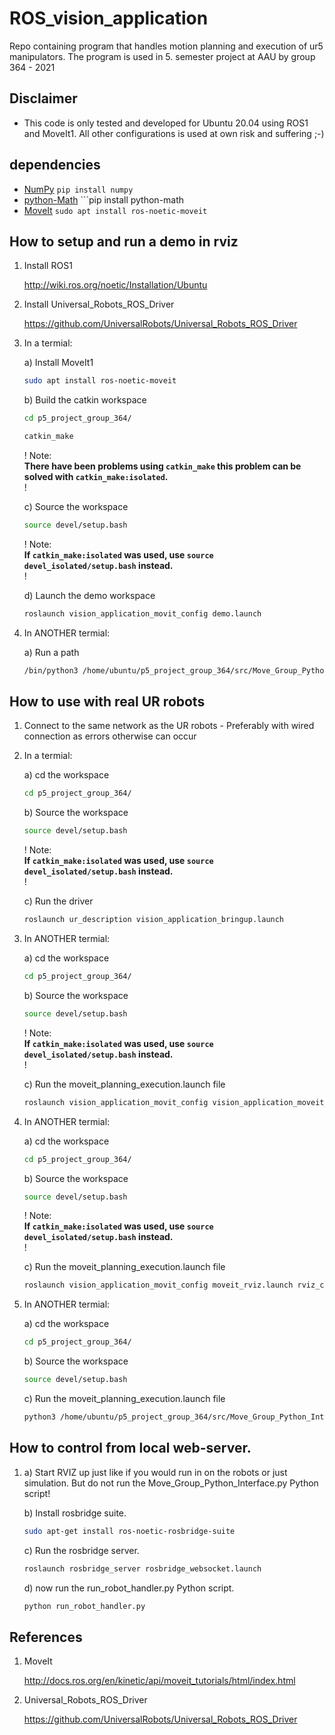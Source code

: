 # ROS_vision_application

Repo containing program that handles motion planning and execution of ur5 manipulators. The program is used in 5. semester project at AAU by group 364 - 2021

## Disclaimer

- This code is only tested and developed for Ubuntu 20.04 using ROS1 and MoveIt1. All other configurations is used at own risk and suffering ;-)

## dependencies
* [NumPy](https://pypi.org/project/numpy/) ```pip install numpy ```
* [python-Math](https://pypi.org/project/python-math/) ```pip install python-math
* [MoveIt](https://moveit.ros.org/install/)  ```sudo apt install ros-noetic-moveit ```

## How to setup and run a demo in rviz

1. Install ROS1

    <http://wiki.ros.org/noetic/Installation/Ubuntu>

2. Install Universal_Robots_ROS_Driver

    <https://github.com/UniversalRobots/Universal_Robots_ROS_Driver>

3. In a termial:

    a) Install MoveIt1

    ```bash
    sudo apt install ros-noetic-moveit
    ```

    b) Build the catkin workspace

    ```bash
    cd p5_project_group_364/

    catkin_make
    ```

    ! Note:\
    **There have been problems using `catkin_make` this problem can be solved with `catkin_make:isolated`.** \
    !

    c) Source the workspace

    ```bash
    source devel/setup.bash
    ```

    ! Note:\
    **If `catkin_make:isolated` was used, use `source devel_isolated/setup.bash` instead.** \
    !

    d) Launch the demo workspace

    ```bash
    roslaunch vision_application_movit_config demo.launch
    ```

4. In  ANOTHER termial:

    a) Run a path

    ```bash
    /bin/python3 /home/ubuntu/p5_project_group_364/src/Move_Group_Python_Interface.py
    ```

## How to use with real UR robots

1. Connect to the same network as the UR robots  - Preferably with wired connection as errors otherwise can occur

1. In a termial:

    a) cd the workspace

    ```bash
    cd p5_project_group_364/
    ```

    b) Source the workspace

    ```bash
    source devel/setup.bash
    ```

    ! Note:\
    **If `catkin_make:isolated` was used, use `source devel_isolated/setup.bash` instead.** \
    !

    c) Run the driver

    ```bash
    roslaunch ur_description vision_application_bringup.launch
    ```

2. In  ANOTHER termial:

    a) cd the workspace

    ```bash
    cd p5_project_group_364/
    ```

    b) Source the workspace

    ```bash
    source devel/setup.bash
    ```

    ! Note:\
    **If `catkin_make:isolated` was used, use `source devel_isolated/setup.bash` instead.** \
    !

    c) Run the moveit_planning_execution.launch file

    ```bash
    roslaunch vision_application_movit_config vision_application_moveit_planning_execution.launch
    ```

3. In  ANOTHER termial:

    a) cd the workspace

    ```bash
    cd p5_project_group_364/
    ```

    b) Source the workspace

    ```bash
    source devel/setup.bash
    ```

    ! Note:\
    **If `catkin_make:isolated` was used, use `source devel_isolated/setup.bash` instead.** \
    !

    c) Run the moveit_planning_execution.launch file

    ```bash
    roslaunch vision_application_movit_config moveit_rviz.launch rviz_config:=$(rospack find vision_application_movit_config)/launch/moveit.rviz
    ```

4. In  ANOTHER termial:

    a) cd the workspace

    ```bash
    cd p5_project_group_364/
    ```

    b) Source the workspace

    ```bash
    source devel/setup.bash
    ```

    c) Run the moveit_planning_execution.launch file

    ```bash
    python3 /home/ubuntu/p5_project_group_364/src/Move_Group_Python_Interface.py
    ```

## How to control from local web-server. 

1. 
    a) Start RVIZ up just like if you would run in on the robots or just simulation.
    But do not run the Move_Group_Python_Interface.py Python script! 

    b) Install rosbridge suite.

    ```bash
    sudo apt-get install ros-noetic-rosbridge-suite
    ```
    c) Run the rosbridge server.

    ```bash
    roslaunch rosbridge_server rosbridge_websocket.launch
    ```

    d) now run the run_robot_handler.py Python script.

    ```bash
    python run_robot_handler.py
    ```


## References

1. MoveIt

    <http://docs.ros.org/en/kinetic/api/moveit_tutorials/html/index.html>

2. Universal_Robots_ROS_Driver

    <https://github.com/UniversalRobots/Universal_Robots_ROS_Driver>
